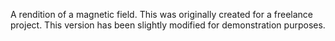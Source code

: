 A rendition of a magnetic field. This was originally created for a freelance project. This version has been slightly modified for demonstration purposes.